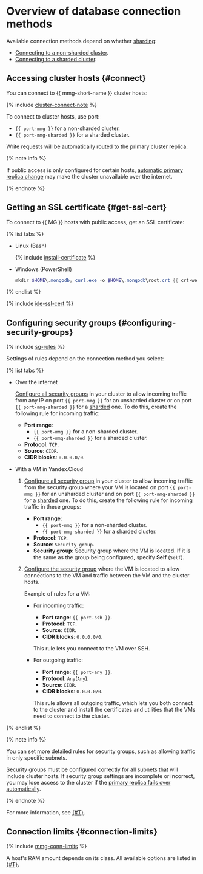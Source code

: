 # Overview of database connection methods

Available connection methods depend on whether [sharding](../../concepts/sharding.md):

* [Connecting to a non-sharded cluster](./non-sharded.md).
* [Connecting to a sharded cluster](./sharded.md).

## Accessing cluster hosts {#connect}

You can connect to {{ mmg-short-name }} cluster hosts:

{% include [cluster-connect-note](../../../_includes/mdb/mmg/cluster-connect-note.md) %}

To connect to cluster hosts, use port:

* `{{ port-mmg }}` for a non-sharded cluster.
* `{{ port-mmg-sharded }}` for a sharded cluster.

Write requests will be automatically routed to the primary cluster replica.

{% note info %}

If public access is only configured for certain hosts, [automatic primary replica change](../../concepts/replication.md) may make the cluster unavailable over the internet.

{% endnote %}


## Getting an SSL certificate {#get-ssl-cert}

To connect to {{ MG }} hosts with public access, get an SSL certificate:

{% list tabs %}

- Linux (Bash)

   {% include [install-certificate](../../../_includes/mdb/mmg/install-certificate.md) %}

- Windows (PowerShell)

   ```powershell
   mkdir $HOME\.mongodb; curl.exe -o $HOME\.mongodb\root.crt {{ crt-web-path }}
   ```

{% endlist %}

{% include [ide-ssl-cert](../../../_includes/mdb/mdb-ide-ssl-cert.md) %}


## Configuring security groups {#configuring-security-groups}

{% include [sg-rules](../../../_includes/mdb/sg-rules-connect.md) %}

Settings of rules depend on the connection method you select:

{% list tabs %}

- Over the internet

   [Configure all security groups](../../../vpc/operations/security-group-add-rule.md) in your cluster to allow incoming traffic from any IP on port `{{ port-mmg }}` for an unsharded cluster or on port `{{ port-mmg-sharded }}` for a [sharded](../shards.md) one. To do this, create the following rule for incoming traffic:

   * **Port range**:
      * `{{ port-mmg }}` for a non-sharded cluster.
      * `{{ port-mmg-sharded }}` for a sharded cluster.
   * **Protocol**: `TCP`.
   * **Source**: `CIDR`.
   * **CIDR blocks**: `0.0.0.0/0`.

- With a VM in Yandex.Cloud

   1. [Configure all security group](../../../vpc/operations/security-group-add-rule.md) in your cluster to allow incoming traffic from the security group where your VM is located on port `{{ port-mmg }}` for an unsharded cluster and on port `{{ port-mmg-sharded }}` for a [sharded](../shards.md) one. To do this, create the following rule for incoming traffic in these groups:

      * **Port range**:
         * `{{ port-mmg }}` for a non-sharded cluster.
         * `{{ port-mmg-sharded }}` for a sharded cluster.
      * **Protocol**: `TCP`.
      * **Source**: `Security group`.
      * **Security group**: Security group where the VM is located. If it is the same as the group being configured, specify **Self** (`Self`).

   1. [Configure the security group](../../../vpc/operations/security-group-add-rule.md) where the VM is located to allow connections to the VM and traffic between the VM and the cluster hosts.

      Example of rules for a VM:

      * For incoming traffic:

         * **Port range**: `{{ port-ssh }}`.
         * **Protocol**: `TCP`.
         * **Source**: `CIDR`.
         * **CIDR blocks**: `0.0.0.0/0`.

         This rule lets you connect to the VM over SSH.

      * For outgoing traffic:

         * **Port range**: `{{ port-any }}`.
         * **Protocol**: `Any`(`Any`).
         * **Source**: `CIDR`.
         * **CIDR blocks**: `0.0.0.0/0`.

         This rule allows all outgoing traffic, which lets you both connect to the cluster and install the certificates and utilities that the VMs need to connect to the cluster.

{% endlist %}

{% note info %}

You can set more detailed rules for security groups, such as allowing traffic in only specific subnets.

Security groups must be configured correctly for all subnets that will include cluster hosts. If security group settings are incomplete or incorrect, you may lose access to the cluster if the [primary replica fails over automatically](../../concepts/replication.md).

{% endnote %}

For more information, see [{#T}](../../concepts/network.md#security-groups).


## Connection limits {#connection-limits}

{% include [mmg-conn-limits](../../../_includes/mdb/mmg/conn-limits.md) %}

A host's RAM amount depends on its class. All available options are listed in [{#T}](../../concepts/instance-types.md).

